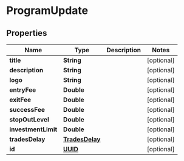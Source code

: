 # ProgramUpdate

## Properties
Name | Type | Description | Notes
------------ | ------------- | ------------- | -------------
**title** | **String** |  |  [optional]
**description** | **String** |  |  [optional]
**logo** | **String** |  |  [optional]
**entryFee** | **Double** |  |  [optional]
**exitFee** | **Double** |  |  [optional]
**successFee** | **Double** |  |  [optional]
**stopOutLevel** | **Double** |  |  [optional]
**investmentLimit** | **Double** |  |  [optional]
**tradesDelay** | [**TradesDelay**](TradesDelay.md) |  |  [optional]
**id** | [**UUID**](UUID.md) |  |  [optional]
